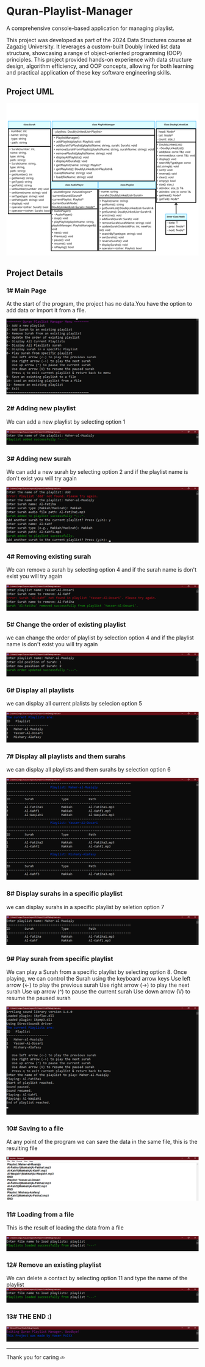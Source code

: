 # Quran-Playlist-Manager

A comprehensive console-based application for managing playlist.

This project was developed as part of the 2024 Data Structures course at Zagazig University. It leverages a custom-built Doubly linked list data structure, showcasing a range of object-oriented programming (OOP) principles. This project provided hands-on experience with data structure design, algorithm efficiency, and OOP concepts, allowing for both learning and practical application of these key software engineering skills.

## Project UML

![Project UML](Images/UML.png)

## Project Details

 ### 1# Main Page
 At the start of the program, the project has no data.You have the option to add data or import it from a file.

![Main Page](Images/main.png)

 ### 2# Adding new playlist
 We can add a new playlist by selecting option 1
 
![Adding new playlist](Images/1.png)

 ### 3# Adding new surah
 We can add a new surah by selecting option 2 and if the playlist name is don't exist you will try again
 
![Adding new surah](Images/2.png)

 ### 4# Removing existing surah 
 We can remove a surah by selecting option 4 and if the surah name  is don't exist you will try again

![Removing existing surah](Images/3.png)

 ### 5# Change the order of existing playlist 
 we can change the order of playlist by selection option 4 and if the playlist name  is don't exist you will try again
 
![Change the order of existing playlist](Images/4.png)

 ### 6# Display all playlists 
 we can display all current plalists by selecion option 5

![Display all playlists ](Images/5.png)

 ### 7# Display all playlists and them surahs
 we can display all playlists and them surahs by selection option 6

![Display all playlists and them surahs](Images/6.png)
 
 ### 8# Display surahs in a specific playlist
 we can display surahs in a specific playlist by seletion option 7

![Display surahs in a specific playlist](Images/7.png)

 ### 9# Play surah from specific playlist 
 We can play a Surah from a specific playlist by selecting option 8. Once playing, we can control the Surah using the keyboard arrow keys
    Use left arrow (<-) to play the previous surah
    Use right arrow (->) to play the next surah
    Use up arrow (^) to pause the current surah
    Use down arrow (V) to resume the paused surah 
    
![Play surah from specific playlist](Images/8.png)
	
 ### 10# Saving to a file
 At any point of the program we can save the data in the same file, this is the resulting file

![Saving to a file](Images/9.png)

 ### 11# Loading from a file
 This is the result of loading the data from a file
 
![Loading from a file](Images/10.png)

 ### 12# Remove an existing playlist
 We can delete a contact by selecting option 11 and type the name of the playlist 
![Remove an existing playlist](Images/10.png)

 ### 13# THE END :)
 
![THE END :)](Images/0.png)

---
Thank you for caring ⧝
 




